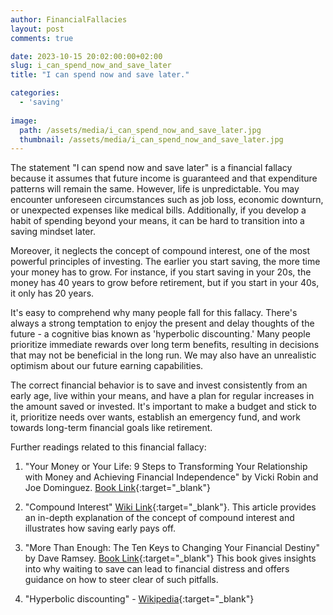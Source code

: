 ```yaml
---
author: FinancialFallacies
layout: post
comments: true

date: 2023-10-15 20:02:00:00+02:00  
slug: i_can_spend_now_and_save_later
title: "I can spend now and save later."

categories:
  - 'saving'
  
image:
  path: /assets/media/i_can_spend_now_and_save_later.jpg
  thumbnail: /assets/media/i_can_spend_now_and_save_later.jpg
---
```


The statement "I can spend now and save later" is a financial fallacy because it assumes that future income is guaranteed and that expenditure patterns will remain the same. However, life is unpredictable. You may encounter unforeseen circumstances such as job loss, economic downturn, or unexpected expenses like medical bills. Additionally, if you develop a habit of spending beyond your means, it can be hard to transition into a saving mindset later.

Moreover, it neglects the concept of compound interest, one of the most powerful principles of investing. The earlier you start saving, the more time your money has to grow. For instance, if you start saving in your 20s, the money has 40 years to grow before retirement, but if you start in your 40s, it only has 20 years.

It's easy to comprehend why many people fall for this fallacy. There's always a strong temptation to enjoy the present and delay thoughts of the future - a cognitive bias known as 'hyperbolic discounting.' Many people prioritize immediate rewards over long term benefits, resulting in decisions that may not be beneficial in the long run. We may also have an unrealistic optimism about our future earning capabilities.

The correct financial behavior is to save and invest consistently from an early age, live within your means, and have a plan for regular increases in the amount saved or invested. It's important to make a budget and stick to it, prioritize needs over wants, establish an emergency fund, and work towards long-term financial goals like retirement.

Further readings related to this financial fallacy:

1. "Your Money or Your Life: 9 Steps to Transforming Your Relationship with Money and Achieving Financial Independence" by Vicki Robin and Joe Dominguez. [Book Link](https://www.amazon.com/Your-Money-Life-Transforming-Relationship/dp/0143115766/ref=nosim?tag=financialfall-20){:target="_blank"}

2. "Compound Interest" [Wiki Link](https://en.wikipedia.org/wiki/Compound_interest){:target="_blank"}.
This article provides an in-depth explanation of the concept of compound interest and illustrates how saving early pays off.

3. "More Than Enough: The Ten Keys to Changing Your Financial Destiny" by Dave Ramsey. [Book Link](https://www.amazon.com/More-than-Enough-Changing-Financial/dp/0142000477/ref=nosim?tag=financialfall-20){:target="_blank"}
This book gives insights into why waiting to save can lead to financial distress and offers guidance on how to steer clear of such pitfalls.

4. "Hyperbolic discounting" - [Wikipedia](https://en.wikipedia.org/wiki/Hyperbolic_discounting){:target="_blank"}
